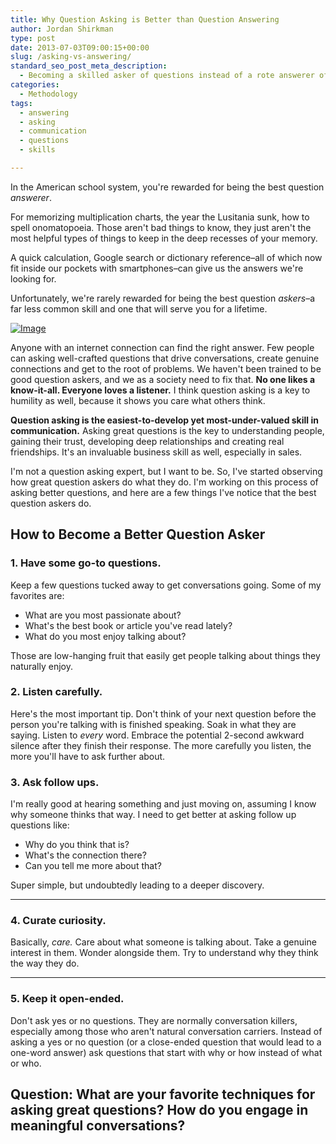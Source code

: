 ```yaml
---
title: Why Question Asking is Better than Question Answering
author: Jordan Shirkman
type: post
date: 2013-07-03T09:00:15+00:00
slug: /asking-vs-answering/
standard_seo_post_meta_description:
  - Becoming a skilled asker of questions instead of a rote answerer of questions.
categories:
  - Methodology
tags:
  - answering
  - asking
  - communication
  - questions
  - skills

---
```

In the American school system, you're rewarded for being the best question _answerer_.

For memorizing multiplication charts, the year the Lusitania sunk, how to spell onomatopoeia. Those aren't bad things to know, they just aren't the most helpful types of things to keep in the deep recesses of your memory.

A quick calculation, Google search or dictionary reference&#8211;all of which now fit inside our pockets with smartphones&#8211;can give us the answers we're looking for.

Unfortunately, we're rarely rewarded for being the best question _askers_&#8211;a far less common skill and one that will serve you for a lifetime.

[![Image](/images/ASKING-answering.jpeg)](https://jshirk.com/blog/asking-vs-answering)

Anyone with an internet connection can find the right answer. Few people can asking well-crafted questions that drive conversations, create genuine connections and get to the root of problems. We haven't been trained to be good question askers, and we as a society need to fix that. **No one likes a know-it-all. Everyone loves a listener.** I think question asking is a key to humility as well, because it shows you care what others think.

**Question asking is the easiest-to-develop yet most-under-valued skill in communication.** Asking great questions is the key to understanding people, gaining their trust, developing deep relationships and creating real friendships. It's an invaluable business skill as well, especially in sales.

I'm not a question asking expert, but I want to be. So, I've started observing how great question askers do what they do. I'm working on this process of asking better questions, and here are a few things I've notice that the best question askers do.<!--more-->

## How to Become a Better Question Asker

### **1. Have some go-to questions.**

Keep a few questions tucked away to get conversations going. Some of my favorites are:

  * What are you most passionate about?
  * What's the best book or article you've read lately?
  * What do you most enjoy talking about?

Those are low-hanging fruit that easily get people talking about things they naturally enjoy.

### **2. Listen carefully.**

Here's the most important tip. Don't think of your next question before the person you're talking with is finished speaking. Soak in what they are saying. Listen to _every_ word. Embrace the potential 2-second awkward silence after they finish their response. The more carefully you listen, the more you'll have to ask further about.

### **3. Ask follow ups.**

I'm really good at hearing something and just moving on, assuming I know why someone thinks that way. I need to get better at asking follow up questions like:

  * Why do you think that is?
  * What's the connection there?
  * Can you tell me more about that?

Super simple, but undoubtedly leading to a deeper discovery.  
****

### **4. Curate curiosity.**

Basically, _care._ Care about what someone is talking about. Take a genuine interest in them. Wonder alongside them. Try to understand why they think the way they do.  
****

### **5. Keep it open-ended.**

Don't ask yes or no questions. They are normally conversation killers, especially among those who aren't natural conversation carriers. Instead of asking a yes or no question (or a close-ended question that would lead to a one-word answer) ask questions that start with why or how instead of what or who.

## Question: What are your favorite techniques for asking great questions? How do you engage in meaningful conversations?
